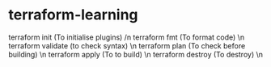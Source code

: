 # terraform-learning
terraform init  (To initialise plugins) /n
terraform fmt   (To format code) \n
terraform validate    (to check syntax) \n
terraform plan    (To check before building) \n
terraform apply   (To to build) \n
terraform destroy   (To destroy) \n
